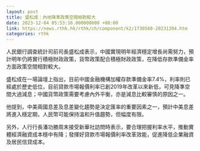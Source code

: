 ```yaml
---
layout: post
title: 盛松成：內地降準政策空間相對較大
date: 2023-12-04 05:53:16.000000000 +08:00
link: https://news.rthk.hk/rthk/ch/component/k2/1730560-20231204.htm
categories: rthk
---
```


人民銀行調查統計司前司長盛松成表示，中國實現明年經濟穩定增長尚需努力，預計明年仍將實行積極財政政策，貨幣政策配合積極財政政策，在降低存款準備金率方面政策空間相對較大。

盛松成在一場論壇上指出，目前中國金融機構加權存款準備金率7.4%，利率則已經處於歷史低位，目前貸款市場報價利率已創2019年改革以來新低，可見降準空間大過減息；中國貨幣政策需要考慮內外平衡，亦是減息比較審慎的原因之一。

他提到，中美兩國息差及息差變化趨勢是決定匯率的重要因素之一，預計中美息差將進入穩定期，人民幣可能保持溫和升值趨勢，但幅度有限。

另外，人行行長潘功勝周末接受新華社訪問時表示，要合理把握利率水平，推動實體經濟融資成本穩中有降；發揮好貸款市場報價利率改革效能，促進降低企業融資及居民信貸成本。
